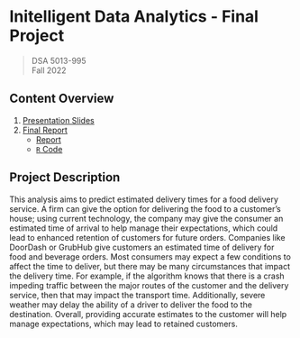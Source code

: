 # Initelligent Data Analytics - Final Project
> DSA 5013-995  
> Fall 2022  

## Content Overview
1. [Presentation Slides](5%20-%20Presentation%20Slides/IDA-Final-Presentation%20-%20Submission.pdf)
2. [Final Report](6%20-%20Final%20Report/)
    - [Report](6%20-%20Final%20Report/Carpenter_Mohanty_Knepp_FinalReport.pdf)
    - [`R` Code](6%20-%20Final%20Report/FinalModel.Rmd)

## Project Description
This analysis aims to predict estimated delivery times for a food delivery service. A firm can give
the option for delivering the food to a customer’s house; using current technology, the
company may give the consumer an estimated time of arrival to help manage their
expectations, which could lead to enhanced retention of customers for future orders.
Companies like DoorDash or GrubHub give customers an estimated time of delivery for food
and beverage orders. Most consumers may expect a few conditions to affect the time to
deliver, but there may be many circumstances that impact the delivery time. For example, if the
algorithm knows that there is a crash impeding traffic between the major routes of the
customer and the delivery service, then that may impact the transport time. Additionally,
severe weather may delay the ability of a driver to deliver the food to the destination. Overall,
providing accurate estimates to the customer will help manage expectations, which may lead to
retained customers.
